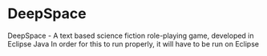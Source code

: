 # DeepSpace
DeepSpace - A text based science fiction role-playing game, developed in Eclipse Java
In order for this to run properly, it will have to be run on Eclipse
